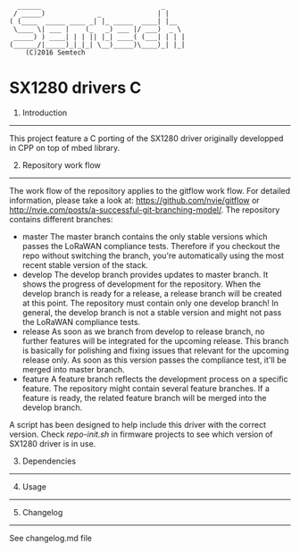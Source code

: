       ______                              _
     / _____)             _              | |
    ( (____  _____ ____ _| |_ _____  ____| |__
     \____ \| ___ |    (_   _) ___ |/ ___)  _ \
     _____) ) ____| | | || |_| ____( (___| | | |
    (______/|_____)_|_|_| \__)_____)\____)_| |_|
        (C)2016 Semtech

SX1280 drivers C
=======================

1. Introduction
----------------
This project feature a C porting of the SX1280 driver originally developped in CPP on top of mbed library.

2. Repository work flow
-----------------------
The work flow of the repository applies to the gitflow work flow. For detailed information, please take a look at: https://github.com/nvie/gitflow or http://nvie.com/posts/a-successful-git-branching-model/. 
The repository contains different branches:
* master 
  The master branch contains the only stable versions which passes the LoRaWAN compliance tests. Therefore if you checkout the repo without switching the branch, you're automatically using the most recent stable version of the stack.
* develop 
  The develop branch provides updates to master branch. It shows the progress of development for the repository. When the develop branch is ready for a release, a release branch will be created at this point. The repository must contain only one develop branch! In general, the develop branch is not a stable version and might not pass the LoRaWAN compliance tests.
* release 
  As soon as we branch from develop to release branch, no further features will be integrated for the upcoming release. This branch is basically for polishing and fixing issues that relevant for the upcoming release only. As soon as this version passes the compliance test, it'll be merged into master branch.
* feature 
  A feature branch reflects the development process on a specific feature. The repository might contain several feature branches. If a feature is ready, the related feature branch will be merged into the develop branch.

A script has been designed to help include this driver with the correct version. Check *repo-init.sh* in firmware projects to see which version of SX1280 driver is in use.



3. Dependencies
----------------

4. Usage
---------

5. Changelog
-------------
See changelog.md file
